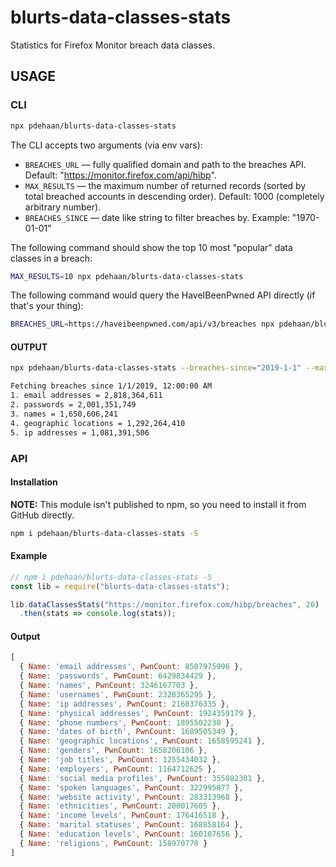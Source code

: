 # blurts-data-classes-stats

Statistics for Firefox Monitor breach data classes.

## USAGE

### CLI

```sh
npx pdehaan/blurts-data-classes-stats
```

The CLI accepts two arguments (via env vars):

- `BREACHES_URL` &mdash; fully qualified domain and path to the breaches API. Default: "https://monitor.firefox.com/api/hibp".
- `MAX_RESULTS` &mdash; the maximum number of returned records (sorted by total breached accounts in descending order). Default: 1000 (completely arbitrary number).
- `BREACHES_SINCE` &mdash; date like string to filter breaches by. Example: "1970-01-01"

The following command should show the top 10 most "popular" data classes in a breach:

```sh
MAX_RESULTS=10 npx pdehaan/blurts-data-classes-stats
```

The following command would query the HaveIBeenPwned API directly (if that's your thing):

```sh
BREACHES_URL=https://haveibeenpwned.com/api/v3/breaches npx pdehaan/blurts-data-classes-stats
```

#### OUTPUT

```sh
npx pdehaan/blurts-data-classes-stats --breaches-since="2019-1-1" --max-results=5

Fetching breaches since 1/1/2019, 12:00:00 AM
1. email addresses = 2,818,364,611
2. passwords = 2,001,351,749
3. names = 1,650,606,241
4. geographic locations = 1,292,264,410
5. ip addresses = 1,081,391,506
```

### API

#### Installation

**NOTE:** This module isn't published to npm, so you need to install it from GitHub directly.

```sh
npm i pdehaan/blurts-data-classes-stats -S
```

#### Example

```js
// npm i pdehaan/blurts-data-classes-stats -S
const lib = require("blurts-data-classes-stats");

lib.dataClassesStats("https://monitor.firefox.com/hibp/breaches", 20)
  .then(stats => console.log(stats));
```

#### Output

```js
[
  { Name: 'email addresses', PwnCount: 8507975996 },
  { Name: 'passwords', PwnCount: 6429834429 },
  { Name: 'names', PwnCount: 3246167703 },
  { Name: 'usernames', PwnCount: 2328365295 },
  { Name: 'ip addresses', PwnCount: 2168376335 },
  { Name: 'physical addresses', PwnCount: 1924359179 },
  { Name: 'phone numbers', PwnCount: 1895502230 },
  { Name: 'dates of birth', PwnCount: 1689505349 },
  { Name: 'geographic locations', PwnCount: 1658595241 },
  { Name: 'genders', PwnCount: 1658206106 },
  { Name: 'job titles', PwnCount: 1255434032 },
  { Name: 'employers', PwnCount: 1164712625 },
  { Name: 'social media profiles', PwnCount: 355082301 },
  { Name: 'spoken languages', PwnCount: 322995877 },
  { Name: 'website activity', PwnCount: 283313968 },
  { Name: 'ethnicities', PwnCount: 200017605 },
  { Name: 'income levels', PwnCount: 176416518 },
  { Name: 'marital statuses', PwnCount: 168858164 },
  { Name: 'education levels', PwnCount: 160107656 },
  { Name: 'religions', PwnCount: 158970778 }
]
```
